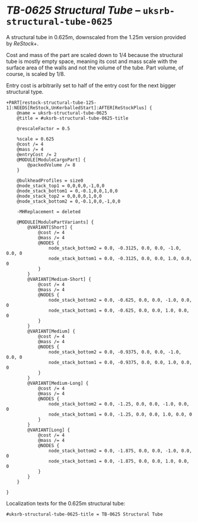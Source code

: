 # _**TB-0625 Structural Tube**_ – `uksrb-structural-tube-0625`  

A structural tube in 0.625m, downscaled from the 1.25m version provided by _ReStock+_.

Cost and mass of the part are scaled down to 1/4 because the structural tube is mostly empty space, meaning its cost and mass scale with the surface area of the walls and not the volume of the tube. Part volume, of course, is scaled by 1/8.

Entry cost is arbitrarily set to half of the entry cost for the next bigger structural type.

``` { .cfg #structural-tube-0625 file=./Parts/uksrb-structural-tube-0625.cfg }
+PART[restock-structural-tube-125-1]:NEEDS[ReStock,UnKerballedStart]:AFTER[ReStockPlus] {
    @name = uksrb-structural-tube-0625
    @title = #uksrb-structural-tube-0625-title

    @rescaleFactor = 0.5

    %scale = 0.625
    @cost /= 4
    @mass /= 4
    @entryCost /= 2
    @MODULE[ModuleCargoPart] {
        @packedVolume /= 8
    }

    @bulkheadProfiles = size0
    @node_stack_top1 = 0,0,0,0,-1,0,0
    @node_stack_bottom1 = 0,-0.1,0,0,1,0,0
    @node_stack_top2 = 0,0,0,0,1,0,0
    @node_stack_bottom2 = 0,-0.1,0,0,-1,0,0

    -MHReplacement = deleted

    @MODULE[ModulePartVariants] {
        @VARIANT[Short] {
            @cost /= 4
            @mass /= 4
            @NODES {
                node_stack_bottom2 = 0.0, -0.3125, 0.0, 0.0, -1.0, 0.0, 0
                node_stack_bottom1 = 0.0, -0.3125, 0.0, 0.0, 1.0, 0.0, 0
            }
        }
        @VARIANT[Medium-Short] {
            @cost /= 4
            @mass /= 4
            @NODES {
                node_stack_bottom2 = 0.0, -0.625, 0.0, 0.0, -1.0, 0.0, 0
                node_stack_bottom1 = 0.0, -0.625, 0.0, 0.0, 1.0, 0.0, 0
            }
        }
        @VARIANT[Medium] {
            @cost /= 4
            @mass /= 4
            @NODES {
                node_stack_bottom2 = 0.0, -0.9375, 0.0, 0.0, -1.0, 0.0, 0
                node_stack_bottom1 = 0.0, -0.9375, 0.0, 0.0, 1.0, 0.0, 0
            }
        }
        @VARIANT[Medium-Long] {
            @cost /= 4
            @mass /= 4
            @NODES {
                node_stack_bottom2 = 0.0, -1.25, 0.0, 0.0, -1.0, 0.0, 0
                node_stack_bottom1 = 0.0, -1.25, 0.0, 0.0, 1.0, 0.0, 0
            }
        }
        @VARIANT[Long] {
            @cost /= 4
            @mass /= 4
            @NODES {
                node_stack_bottom2 = 0.0, -1.875, 0.0, 0.0, -1.0, 0.0, 0
                node_stack_bottom1 = 0.0, -1.875, 0.0, 0.0, 1.0, 0.0, 0
            }
        }
    }

}
```

Localization texts for the 0.625m structural tube:

``` { .cfg #localization-en-us }
#uksrb-structural-tube-0625-title = TB-0625 Structural Tube
```
